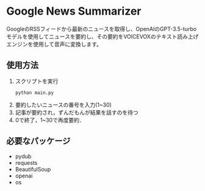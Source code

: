 # Google News Summarizer
GoogleのRSSフィードから最新のニュースを取得し、OpenAIのGPT-3.5-turboモデルを使用してニュースを要約し、その要約をVOICEVOXのテキスト読み上げエンジンを使用して音声に変換します。

## 使用方法
1. スクリプトを実行
   ```
   python main.py
   ```
2. 要約したいニュースの番号を入力(1~30)
3. 記事が要約され，ずんだもんが結果を話すのを待つ
4. 0で終了，1~30で再度要約．

## 必要なパッケージ
- pydub
- requests
- BeautifulSoup
- openai
- os
